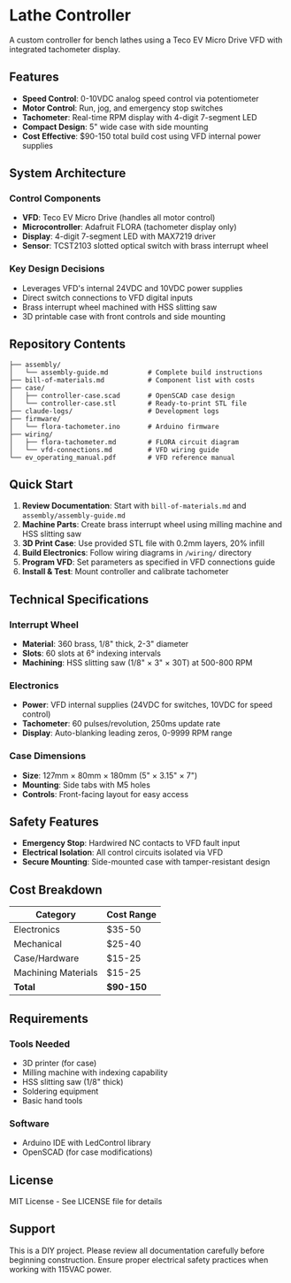# Lathe Controller

A custom controller for bench lathes using a Teco EV Micro Drive VFD with integrated tachometer display.

## Features

- **Speed Control**: 0-10VDC analog speed control via potentiometer
- **Motor Control**: Run, jog, and emergency stop switches
- **Tachometer**: Real-time RPM display with 4-digit 7-segment LED
- **Compact Design**: 5" wide case with side mounting
- **Cost Effective**: $90-150 total build cost using VFD internal power supplies

## System Architecture

### Control Components
- **VFD**: Teco EV Micro Drive (handles all motor control)
- **Microcontroller**: Adafruit FLORA (tachometer display only)
- **Display**: 4-digit 7-segment LED with MAX7219 driver
- **Sensor**: TCST2103 slotted optical switch with brass interrupt wheel

### Key Design Decisions
- Leverages VFD's internal 24VDC and 10VDC power supplies
- Direct switch connections to VFD digital inputs
- Brass interrupt wheel machined with HSS slitting saw
- 3D printable case with front controls and side mounting

## Repository Contents

```
├── assembly/
│   └── assembly-guide.md          # Complete build instructions
├── bill-of-materials.md           # Component list with costs
├── case/
│   ├── controller-case.scad       # OpenSCAD case design
│   └── controller-case.stl        # Ready-to-print STL file
├── claude-logs/                   # Development logs
├── firmware/
│   └── flora-tachometer.ino       # Arduino firmware
├── wiring/
│   ├── flora-tachometer.md        # FLORA circuit diagram
│   └── vfd-connections.md         # VFD wiring guide
└── ev_operating_manual.pdf        # VFD reference manual
```

## Quick Start

1. **Review Documentation**: Start with `bill-of-materials.md` and `assembly/assembly-guide.md`
2. **Machine Parts**: Create brass interrupt wheel using milling machine and HSS slitting saw
3. **3D Print Case**: Use provided STL file with 0.2mm layers, 20% infill
4. **Build Electronics**: Follow wiring diagrams in `/wiring/` directory
5. **Program VFD**: Set parameters as specified in VFD connections guide
6. **Install & Test**: Mount controller and calibrate tachometer

## Technical Specifications

### Interrupt Wheel
- **Material**: 360 brass, 1/8" thick, 2-3" diameter
- **Slots**: 60 slots at 6° indexing intervals
- **Machining**: HSS slitting saw (1/8" × 3" × 30T) at 500-800 RPM

### Electronics
- **Power**: VFD internal supplies (24VDC for switches, 10VDC for speed control)
- **Tachometer**: 60 pulses/revolution, 250ms update rate
- **Display**: Auto-blanking leading zeros, 0-9999 RPM range

### Case Dimensions
- **Size**: 127mm × 80mm × 180mm (5" × 3.15" × 7")
- **Mounting**: Side tabs with M5 holes
- **Controls**: Front-facing layout for easy access

## Safety Features

- **Emergency Stop**: Hardwired NC contacts to VFD fault input
- **Electrical Isolation**: All control circuits isolated via VFD
- **Secure Mounting**: Side-mounted case with tamper-resistant design

## Cost Breakdown

| Category | Cost Range |
|----------|------------|
| Electronics | $35-50 |
| Mechanical | $25-40 |
| Case/Hardware | $15-25 |
| Machining Materials | $15-25 |
| **Total** | **$90-150** |

## Requirements

### Tools Needed
- 3D printer (for case)
- Milling machine with indexing capability
- HSS slitting saw (1/8" thick)
- Soldering equipment
- Basic hand tools

### Software
- Arduino IDE with LedControl library
- OpenSCAD (for case modifications)

## License

MIT License - See LICENSE file for details

## Support

This is a DIY project. Please review all documentation carefully before beginning construction. Ensure proper electrical safety practices when working with 115VAC power.